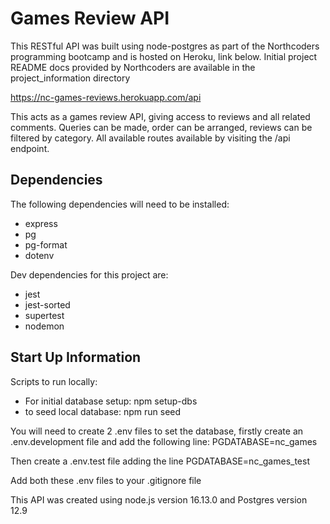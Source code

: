 # **Games Review API**

This RESTful API was built using node-postgres as part of the Northcoders programming bootcamp and is hosted on Heroku, link below. Initial project README docs provided by Northcoders are available in the project_information directory

https://nc-games-reviews.herokuapp.com/api

This acts as a games review API, giving access to reviews and all related comments. Queries can be made, order can be arranged, reviews can be filtered by category. All available routes available by visiting the /api endpoint.

## **Dependencies**

The following dependencies will need to be installed:

- express
- pg
- pg-format
- dotenv

Dev dependencies for this project are:

- jest
- jest-sorted
- supertest
- nodemon

## **Start Up Information**

Scripts to run locally:

- For initial database setup: npm setup-dbs
- to seed local database: npm run seed

You will need to create 2 .env files to set the database, firstly create an .env.development file and add the following line:
PGDATABASE=nc_games

Then create a .env.test file adding the line
PGDATABASE=nc_games_test

Add both these .env files to your .gitignore file

This API was created using node.js version 16.13.0 and Postgres version 12.9
